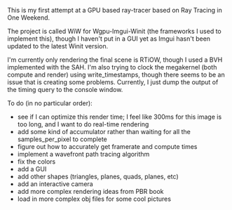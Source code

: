 This is my first attempt at a GPU based ray-tracer based on Ray Tracing in One Weekend.

The project is called WiW for Wgpu-Imgui-Winit (the frameworks I used to implement this), 
though I haven't put in a GUI yet as Imgui hasn't been updated to the latest Winit version.

I'm currently only rendering the final scene is RTiOW, though I used a BVH implemented with
the SAH.  I'm also trying to clock the megakernel (both compute and render) using 
write_timestamps, though there seems to be an issue that is creating some problems.  Currently,
I just dump the output of the timing query to the console window.

To do (in no particular order):
- see if I can optimize this render time; I feel like 300ms for this image is too long, and I
want to do real-time rendering
- add some kind of accumulator rather than waiting for all the samples_per_pixel to complete
- figure out how to accurately get framerate and compute times
- implement a wavefront path tracing algorithm
- fix the colors
- add a GUI
- add other shapes (triangles, planes, quads, planes, etc)
- add an interactive camera
- add more complex rendering ideas from PBR book
- load in more complex obj files for some cool pictures
